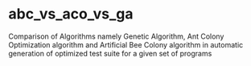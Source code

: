 # abc_vs_aco_vs_ga
Comparison of Algorithms namely Genetic Algorithm, Ant Colony Optimization algorithm and Artificial Bee Colony algorithm in automatic generation of optimized test suite for a given set of programs
